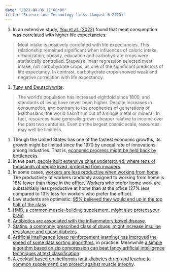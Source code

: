 ```yaml
---
date: "2023-08-06 12:00:00"
title: "Science and Technology links (August 6 2023)"
---
```




1. In an extensive study, [You et al. (2022)](https://www.ncbi.nlm.nih.gov/pmc/articles/PMC8881926/) found that meat consumption was correlated with higher life expectancies:<br/>

> Meat intake is positively correlated with life expectancies. This relationship remained significant when influences of caloric intake, urbanization, obesity, education and carbohydrate crops were statistically controlled. Stepwise linear regression selected meat intake, not carbohydrate crops, as one of the significant predictors of life expectancy. In contrast, carbohydrate crops showed weak and negative correlation with life expectancy.

1. [Tupy and Deutsch write](https://www.wsj.com/articles/we-will-never-run-out-of-resources-earth-ocean-tech-knowledge-engineering-e65f88c7):<br/>

> The world’s population has increased eightfold since 1800, and standards of living have never been higher. Despite increases in consumption, and contrary to the prophecies of generations of Malthusians, the world hasn’t run out of a single metal or mineral. In fact, resources have generally grown cheaper relative to income over the past two centuries. Even on the largest cosmic scale, resources may well be limitless.

1. Though the United States has one of the fastest economic growths, its growth might be limited since the 1970 by uneqal rate of innovations among industries. That is, [economic progress might be held back by bottlenecks](https://www.nber.org/papers/w31427).
1. In the past, [people built extensive cities underground, where tens of thousands of people lived, protected from invaders](https://en.wikipedia.org/wiki/Derinkuyu_underground_city).
1. In some cases, [workers are less productive when working from home](https://www.nber.org/papers/w31515). The productivity of workers randomly assigned to working from home is 18% lower than those in the office. Workers who prefer home work are substantially less productive at home than at the office (27% less compared to 13% less for workers who prefer the office).
1. Law students are optimistic: [95% believed they would end up in the top half of the class](https://www.reuters.com/legal/legalindustry/incoming-law-students-are-wildly-overconfident-about-their-academic-performance-2023-07-25/).
1. [HMB, a common muscle-building supplement, might also protect your brain](https://www.cell.com/cell-reports/fulltext/S2211-1247(23)00728-3).
1. [Antibiotics are associated with the inflammatory bowel disease](https://www.eurekalert.org/news-releases/952254).
1. [Statins, a commonly prescribed class of drugs, might increase insuline resistance and cause diabetes](https://www.ncbi.nlm.nih.gov/pmc/articles/PMC10351747/).
1. [Artificial intelligence (deep reinforcement learning) has improved the speed of some data sorting algorithms](https://www.nature.com/articles/s41586-023-06004-9), in practice. Meanwhile [a simple algorithm based on zip compression can beat fancy artificial intelligence techniques at text classification](https://aclanthology.org/2023.findings-acl.426.pdf).
1. [A cocktail based on metformin (anti-diabetes drug) and leucine (a common supplement) can protect against muscle atrophy](https://www.lifespan.io/news/metformin-protects-against-muscle-atrophy-in-clinical-trial/).


